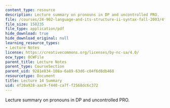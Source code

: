 ```yaml
---
content_type: resource
description: Lecture summary on pronouns in DP and uncontrolled PRO.
file: /courses/24-902-language-and-its-structure-ii-syntax-fall-2003/4f20a928aac9f440ca7ff2568dc6c372_ln14_16_nov.pdf
file_size: 158235
file_type: application/pdf
hide_download: true
hide_download_original: null
learning_resource_types:
- Lecture Notes
license: https://creativecommons.org/licenses/by-nc-sa/4.0/
ocw_type: OCWFile
parent_title: Lecture Notes
parent_type: CourseSection
parent_uid: 9281e834-108a-6a89-63d6-c04f6d8db468
resourcetype: Document
title: Lecture 14 Summary
uid: 4f20a928-aac9-f440-ca7f-f2568dc6c372
---
```

Lecture summary on pronouns in DP and uncontrolled PRO.